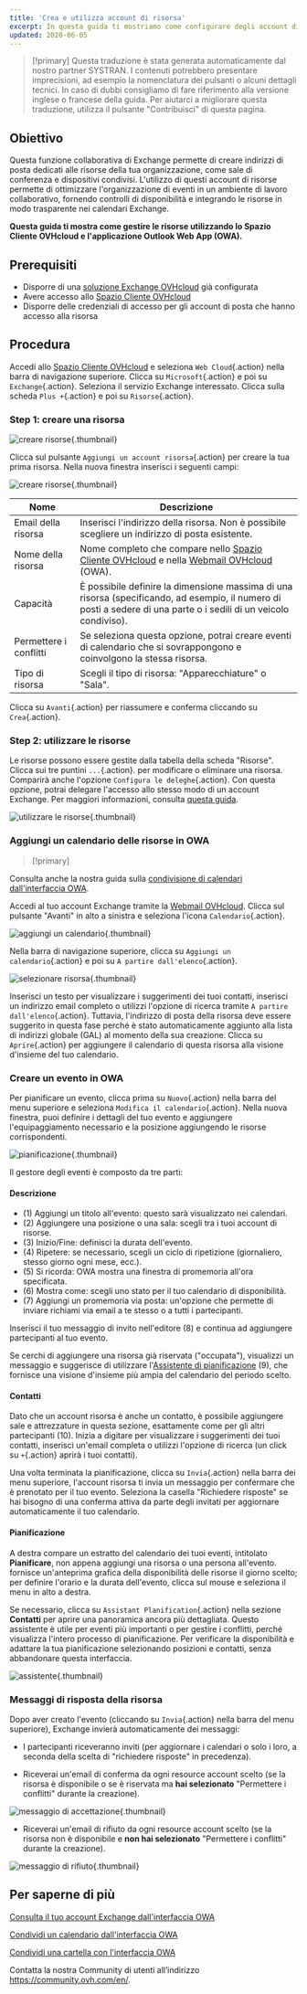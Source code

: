 ```yaml
---
title: 'Crea e utilizza account di risorsa'
excerpt: In questa guida ti mostriamo come configurare degli account di risorsa
updated: 2020-06-05
---
```


> [!primary]
> Questa traduzione è stata generata automaticamente dal nostro partner SYSTRAN. I contenuti potrebbero presentare imprecisioni, ad esempio la nomenclatura dei pulsanti o alcuni dettagli tecnici. In caso di dubbi consigliamo di fare riferimento alla versione inglese o francese della guida. Per aiutarci a migliorare questa traduzione, utilizza il pulsante "Contribuisci" di questa pagina.
>

## Obiettivo

Questa funzione collaborativa di Exchange permette di creare indirizzi di posta dedicati alle risorse della tua organizzazione, come sale di conferenza e dispositivi condivisi. L'utilizzo di questi account di risorse permette di ottimizzare l'organizzazione di eventi in un ambiente di lavoro collaborativo, fornendo controlli di disponibilità e integrando le risorse in modo trasparente nei calendari Exchange.

**Questa guida ti mostra come gestire le risorse utilizzando lo Spazio Cliente OVHcloud e l'applicazione Outlook Web App (OWA).**

## Prerequisiti

- Disporre di una [soluzione Exchange OVHcloud](https://www.ovhcloud.com/it/emails/hosted-exchange/) già configurata
- Avere accesso allo [Spazio Cliente OVHcloud](https://www.ovh.com/auth/?action=gotomanager&from=https://www.ovh.it/&ovhSubsidiary=it)
- Disporre delle credenziali di accesso per gli account di posta che hanno accesso alla risorsa

## Procedura

Accedi allo [Spazio Cliente OVHcloud](https://www.ovh.com/auth/?action=gotomanager&from=https://www.ovh.it/&ovhSubsidiary=it) e seleziona `Web Cloud`{.action} nella barra di navigazione superiore. Clicca su `Microsoft`{.action} e poi su `Exchange`{.action}. Seleziona il servizio Exchange interessato. Clicca sulla scheda `Plus +`{.action} e poi su `Risorse`{.action}.

### Step 1: creare una risorsa

![creare risorse](exchange-resources-step1.png){.thumbnail}

Clicca sul pulsante `Aggiungi un account risorsa`{.action} per creare la tua prima risorsa. Nella nuova finestra inserisci i seguenti campi:

![creare risorse](exchange-resources-step2.png){.thumbnail}

|Nome|Descrizione|
|---|---|
|Email della risorsa|Inserisci l'indirizzo della risorsa. Non è possibile scegliere un indirizzo di posta esistente.|
|Nome della risorsa|Nome completo che compare nello [Spazio Cliente OVHcloud](https://www.ovh.com/auth/?action=gotomanager&from=https://www.ovh.it/&ovhSubsidiary=it) e nella [Webmail OVHcloud](https://www.ovh.it/mail/) (OWA).|
|Capacità|È possibile definire la dimensione massima di una risorsa (specificando, ad esempio, il numero di posti a sedere di una parte o i sedili di un veicolo condiviso).|
|Permettere i conflitti|Se seleziona questa opzione, potrai creare eventi di calendario che si sovrappongono e coinvolgono la stessa risorsa.|
|Tipo di risorsa|Scegli il tipo di risorsa: "Apparecchiature" o "Sala".|

Clicca su `Avanti`{.action} per riassumere e conferma cliccando su `Crea`{.action}.

### Step 2: utilizzare le risorse

Le risorse possono essere gestite dalla tabella della scheda "Risorse". Clicca sui tre puntini `...`{.action}. per modificare o eliminare una risorsa. Comparirà anche l'opzione `Configura le deleghe`{.action}. Con questa opzione, potrai delegare l'accesso allo stesso modo di un account Exchange. Per maggiori informazioni, consulta [questa guida](feature_delegation1.).

![utilizzare le risorse](exchange-resources-step3.png){.thumbnail}

### Aggiungi un calendario delle risorse in OWA

> [!primary]
>
Consulta anche la nostra guida sulla [condivisione di calendari dall'interfaccia OWA](owa_calendar_sharing1.).
>

Accedi al tuo account Exchange tramite la [Webmail OVHcloud](https://www.ovh.it/mail/). Clicca sul pulsante "Avanti" in alto a sinistra e seleziona l'icona `Calendario`{.action}.

![aggiungi un calendario](exchange-calendars-step1.png){.thumbnail}

Nella barra di navigazione superiore, clicca su `Aggiungi un calendario`{.action} e poi su `A partire dall'elenco`{.action}.

![selezionare risorsa](exchange-resources-step4.png){.thumbnail}

Inserisci un testo per visualizzare i suggerimenti dei tuoi contatti, inserisci un indirizzo email completo o utilizzi l'opzione di ricerca tramite `A partire dall'elenco`{.action}. Tuttavia, l'indirizzo di posta della risorsa deve essere suggerito in questa fase perché è stato automaticamente aggiunto alla lista di indirizzi globale (GAL) al momento della sua creazione. Clicca su `Aprire`{.action} per aggiungere il calendario di questa risorsa alla visione d'insieme del tuo calendario.

### Creare un evento in OWA

Per pianificare un evento, clicca prima su `Nuovo`{.action} nella barra del menu superiore e seleziona `Modifica il calendario`{.action}. Nella nuova finestra, puoi definire i dettagli del tuo evento e aggiungere l'equipaggiamento necessario e la posizione aggiungendo le risorse corrispondenti.

![pianificazione](exchange-resources-step5_1.png){.thumbnail}

Il gestore degli eventi è composto da tre parti:

#### Descrizione

- (1) Aggiungi un titolo all'evento: questo sarà visualizzato nei calendari.
- (2) Aggiungere una posizione o una sala: scegli tra i tuoi account di risorse.
- (3) Inizio/Fine: definisci la durata dell'evento.
- (4) Ripetere: se necessario, scegli un ciclo di ripetizione (giornaliero, stesso giorno ogni mese, ecc.).
- (5) Si ricorda: OWA mostra una finestra di promemoria all'ora specificata.
- (6) Mostra come: scegli uno stato per il tuo calendario di disponibilità.
- (7) Aggiungi un promemoria via posta: un'opzione che permette di inviare richiami via email a te stesso o a tutti i partecipanti.

Inserisci il tuo messaggio di invito nell'editore (8) e continua ad aggiungere partecipanti al tuo evento.

Se cerchi di aggiungere una risorsa già riservata ("occupata"), visualizzi un messaggio e suggerisce di utilizzare l'[Assistente di pianificazione](#pianificazione.) (9), che fornisce una visione d'insieme più ampia del calendario del periodo scelto.

#### Contatti

Dato che un account risorsa è anche un contatto, è possibile aggiungere sale e attrezzature in questa sezione, esattamente come per gli altri partecipanti (10). Inizia a digitare per visualizzare i suggerimenti dei tuoi contatti, inserisci un'email completa o utilizzi l'opzione di ricerca (un click su `+`{.action} aprirà i tuoi contatti).

Una volta terminata la pianificazione, clicca su `Invia`{.action} nella barra dei menu superiore, l'account risorsa ti invia un messaggio per confermare che è prenotato per il tuo evento. Seleziona la casella "Richiedere risposte" se hai bisogno di una conferma attiva da parte degli invitati per aggiornare automaticamente il tuo calendario.

#### Pianificazione

A destra compare un estratto del calendario dei tuoi eventi, intitolato **Pianificare**, non appena aggiungi una risorsa o una persona all'evento. fornisce un'anteprima grafica della disponibilità delle risorse il giorno scelto; per definire l'orario e la durata dell'evento, clicca sul mouse e seleziona il menu in alto a destra.

Se necessario, clicca su `Assistant Planification`{.action} nella sezione **Contatti** per aprire una panoramica ancora più dettagliata. Questo assistente è utile per eventi più importanti o per gestire i conflitti, perché visualizza l'intero processo di pianificazione. Per verificare la disponibilità e adattare la tua pianificazione selezionando posizioni e contatti, senza abbandonare questa interfaccia.

![assistente](exchange-resources-step6.png){.thumbnail}

### Messaggi di risposta della risorsa

Dopo aver creato l'evento (cliccando su `Invia`{.action} nella barra del menu superiore), Exchange invierà automaticamente dei messaggi:

- I partecipanti riceveranno inviti (per aggiornare i calendari o solo i loro, a seconda della scelta di "richiedere risposte" in precedenza).

- Riceverai un'email di conferma da ogni resource account scelto (se la risorsa è disponibile o se è riservata ma **hai selezionato** "Permettere i conflitti" durante la creazione).

![messaggio di accettazione](exchange-resources-step7.png){.thumbnail}

- Riceverai un'email di rifiuto da ogni resource account scelto (se la risorsa non è disponibile e **non hai selezionato** "Permettere i conflitti" durante la creazione).

![messaggio di rifiuto](exchange-resources-step8.png){.thumbnail}

## Per saperne di più

[Consulta il tuo account Exchange dall'interfaccia OWA](email_owa1.)

[Condividi un calendario dall'interfaccia OWA](owa_calendar_sharing1.)

[Condividi una cartella con l'interfaccia OWA](owa_directory_sharing1.)

Contatta la nostra Community di utenti all’indirizzo <https://community.ovh.com/en/>.
